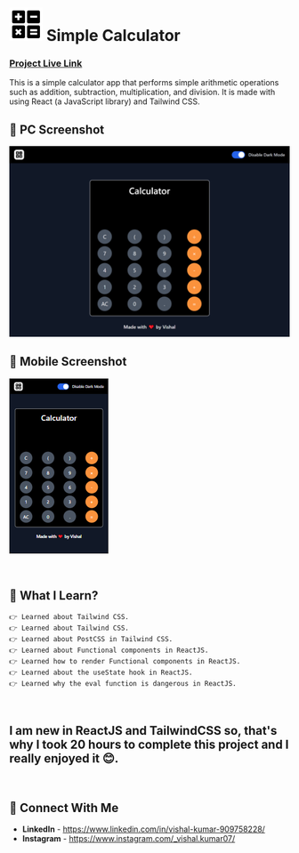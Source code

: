 # ![Logo](src/images/logo.svg)  Simple Calculator
### [Project Live Link](https://arithematicalculator.netlify.app/)

This is a simple calculator app that performs simple arithmetic operations such as addition, subtraction, multiplication, and division. It is made with using React (a JavaScript library) and Tailwind CSS.

## 📌 PC Screenshot
![pc-screenshot](./screenshots/pc-screenshot.png "PC Screenshot")

## 📌 Mobile Screenshot
![mobile-screenshot](./screenshots/mobile-screenshot.png "Moblie Screenshot")

<br>

## 📌 What I Learn?

    👉 Learned about Tailwind CSS.
    👉 Learned about Tailwind CSS.
    👉 Learned about PostCSS in Tailwind CSS.
    👉 Learned about Functional components in ReactJS.
    👉 Learned how to render Functional components in ReactJS.
    👉 Learned about the useState hook in ReactJS.
    👉 Learned why the eval function is dangerous in ReactJS.

<br>

## I am new in ReactJS and TailwindCSS so, that's why I took 20 hours to complete this project and I really enjoyed it 😊.

<br>

## 💬 Connect With Me

- **LinkedIn** - https://www.linkedin.com/in/vishal-kumar-909758228/
- **Instagram** - https://www.instagram.com/_vishal.kumar07/
